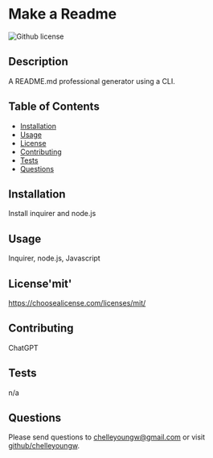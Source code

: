 # Make a Readme
![Github license](https://img.shields.io/badge/license-mit-blue.svg)

## Description
A README.md professional generator using a CLI.

## Table of Contents
* [Installation](#installation)
* [Usage](#usage)
* [License](#license)
* [Contributing](#contributing)
* [Tests](#tests)
* [Questions](#questions)

## Installation
Install inquirer and node.js

## Usage
Inquirer, node.js, Javascript

## License'mit'
https://choosealicense.com/licenses/mit/

## Contributing
ChatGPT

## Tests
n/a

## Questions
Please send questions to chelleyoungw@gmail.com or visit [github/chelleyoungw](https://github.com/chelleyoungw).

